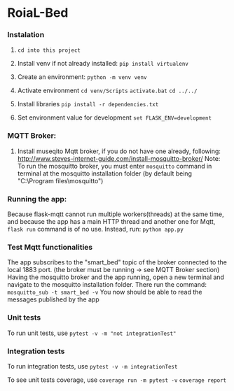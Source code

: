 # RoiaL-Bed

### Instalation

1. `cd into this project`

2. Install venv if not already installed:
`pip install virtualenv`

3. Create an environment:
`python -m venv venv`

4. Activate environment
`cd venv/Scripts`
`activate.bat`
`cd ../../`

5. Install libraries 
`pip install -r dependencies.txt`

6. Set environment value for development
`set FLASK_ENV=development`

### MQTT Broker:
  1) Install museqito Mqtt broker, if you do not have one already, following: http://www.steves-internet-guide.com/install-mosquitto-broker/
Note: To run the mosquitto broker, you must enter `mosquitto` command in terminal at the mosquitto installation folder (by default being "C:\Program files\mosquitto")


### Running the app:
Because flask-mqtt cannot run multiple workers(threads) at the same time, and because the app has a main HTTP thread and another one for Mqtt, `flask run` command is of no use.
Instead, run:
`python app.py`

### Test Mqtt functionalities
The app subscribes to the "smart_bed" topic of the broker connected to the local 1883 port. (the broker must be running -> see MQTT Broker section)
Having the mosquitto broker and the app running, open a new terminal and navigate to the mosquitto installation folder. There run the command:
`mosquitto_sub -t smart_bed -v`
You now should be able to read the messages published by the app


### Unit tests
To run unit tests, use 
`pytest -v -m "not integrationTest"`

### Integration tests
To run integration tests, use 
`pytest -v -m integrationTest`


To see unit tests coverage, use
`coverage run -m pytest -v`
`coverage report`

